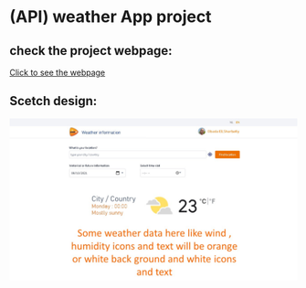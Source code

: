 # (API) weather App project

## check the project webpage:
[Click to see the webpage](https://obadaelsharbatly.github.io/Weather-APP-HYF/)


## Scetch design:
![design of the idea](APISketch.jpg)


